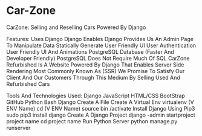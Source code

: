 # Car-Zone
CarZone: Selling and Reselling Cars
Powered By Django

Features:
Uses Django
Django Enables
Django Provides Us An Admin Page To Manipulate Data
Statically Generate User Friendly UI
User Authentication
User Friendly UI And Animations
PostgreSQL Database (Faster And Developer Friendly)
PostgreSQL Does Not Require Much Of SQL
CarZone Refurbished Is A Website Powered By Django That Enables Server Side Rendering Most Commonly Known As (SSR) We Promise To Satisfy Our Client And Our Customers Through This Medium By Selling Used And Refurbished Cars

Tools And Technologies Used:
Django
JavaScript
HTML/CSS
BootStrap
GitHub
Python
Bash
Django
Create A File
Create A Virtual Env
virtualenv (V ENV Name) 
cd (V ENV Name)
source bin /activate
Install Django Using Pip3
sudo pip3 install django
Create A Django Project
django -admin startproject project name 
cd project name 
Run Python Server
python manage.py runserver
